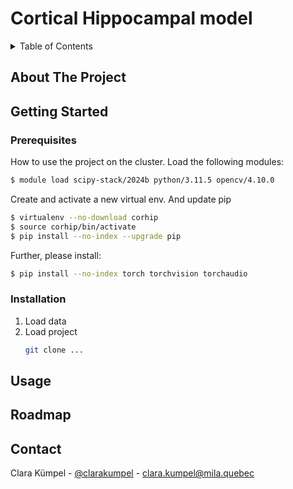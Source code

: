 <!-- Improved compatibility of back to top link: See: https://github.com/othneildrew/Best-README-Template/pull/73 -->
<a id="readme-top"></a>
<!--
*** Thanks for checking out the Best-README-Template. If you have a suggestion
*** that would make this better, please fork the repo and create a pull request
*** or simply open an issue with the tag "enhancement".
*** Don't forget to give the project a star!
*** Thanks again! Now go create something AMAZING! :D
-->



# Cortical Hippocampal model

<!-- TABLE OF CONTENTS -->
<details>
  <summary>Table of Contents</summary>
  <ol>
    <li>
      <a href="#about-the-project">About The Project</a>
    </li>
    <li>
      <a href="#getting-started">Getting Started</a>
      <ul>
        <li><a href="#prerequisites">Prerequisites</a></li>
        <li><a href="#installation">Installation</a></li>
      </ul>
    </li>
    <li><a href="#usage">Usage</a></li>
    <li><a href="#roadmap">Roadmap</a></li>
    <li><a href="#contact">Contact</a></li>
  </ol>
</details>



<!-- ABOUT THE PROJECT -->
## About The Project



<!-- GETTING STARTED -->
## Getting Started


### Prerequisites

How to use the project on the cluster. Load the following modules:

```sh
$ module load scipy-stack/2024b python/3.11.5 opencv/4.10.0
```
Create and activate a new virtual env. And update pip
```sh
$ virtualenv --no-download corhip
$ source corhip/bin/activate
$ pip install --no-index --upgrade pip
```

Further, please install: 
```sh
$ pip install --no-index torch torchvision torchaudio
```

### Installation

1. Load data
2. Load project
   ```sh
   git clone ...
   ```


<!-- USAGE EXAMPLES -->
## Usage


<!-- ROADMAP -->
## Roadmap



<!-- CONTACT -->
## Contact

Clara Kümpel - [@clarakumpel](https://twitter.com/clarakumpel) - clara.kumpel@mila.quebec

<!-- Project Link: [https://github.com/github_username/repo_name](https://github.com/github_username/repo_name) -->



